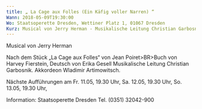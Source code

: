 ```yaml
---
title: „ La Cage aux Folles (Ein Käfig voller Narren) “
Wann: 2018-05-09T19:30:00
Wo: Staatsoperette Dresden, Wettiner Platz 1, 01067 Dresden
Kurz: Musical von Jerry Herman - Musikalische Leitung Christian Garbosnik. -  Akkordeon Wladimir Artimowitsch.
---
```


Musical von Jerry Herman

Nach dem Stück „La Cage aux Folles“ von Jean Poiret>BR>Buch von Harvey Fierstein, Deutsch von Erika Gesell
Musikalische Leitung Christian Garbosnik.
 Akkordeon Wladimir Artimowitsch.

Nächste Aufführungen am
Fr. 11.05, 19.30 Uhr,
Sa. 12.05, 19.30 Uhr,
So. 13.05, 19.30 Uhr,

Information: 
Staatsoperette Dresden
Tel. (0351) 32042-900